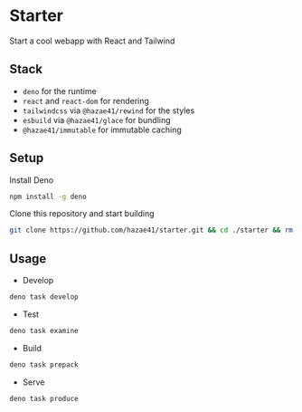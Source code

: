 # Starter

Start a cool webapp with React and Tailwind

## Stack

- `deno` for the runtime
- `react` and `react-dom` for rendering
- `tailwindcss` via `@hazae41/rewind` for the styles
- `esbuild` via `@hazae41/glace` for bundling
- `@hazae41/immutable` for immutable caching

## Setup

Install Deno

```bash
npm install -g deno
```

Clone this repository and start building

```bash
git clone https://github.com/hazae41/starter.git && cd ./starter && rm -rf ./.git && git init
```

## Usage

- Develop

```bash
deno task develop
```


- Test

```bash
deno task examine
```


- Build

```bash
deno task prepack
```

- Serve

```bash
deno task produce
```